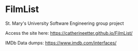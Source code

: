 # FilmList
St. Mary's University Software Engineering group project

Access the site here: https://catherineetter.github.io/FilmList/

IMDb Data dumps: https://www.imdb.com/interfaces/
